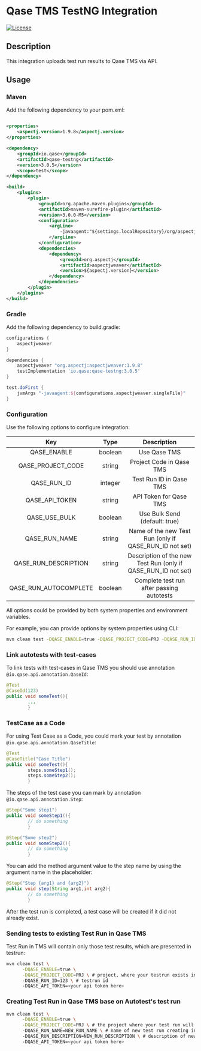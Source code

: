 # Qase TMS TestNG Integration #

[![License](https://lxgaming.github.io/badges/License-Apache%202.0-blue.svg)](https://www.apache.org/licenses/LICENSE-2.0)

## Description ##

This integration uploads test run results to Qase TMS via API.

## Usage

### Maven

Add the following dependency to your pom.xml:

```xml

<properties>
    <aspectj.version>1.9.8</aspectj.version>
</properties>

<dependency>
    <groupId>io.qase</groupId>
    <artifactId>qase-testng</artifactId>
    <version>3.0.5</version>
    <scope>test</scope>
</dependency>

<build>
    <plugins>
        <plugin>
            <groupId>org.apache.maven.plugins</groupId>
            <artifactId>maven-surefire-plugin</artifactId>
            <version>3.0.0-M5</version>
            <configuration>
                <argLine>
                    -javaagent:"${settings.localRepository}/org/aspectj/aspectjweaver/${aspectj.version}/aspectjweaver-${aspectj.version}.jar"
                </argLine>
            </configuration>
            <dependencies>
                <dependency>
                    <groupId>org.aspectj</groupId>
                    <artifactId>aspectjweaver</artifactId>
                    <version>${aspectj.version}</version>
                </dependency>
            </dependencies>
        </plugin>
    </plugins>
</build>
```

### Gradle

Add the following dependency to build.gradle:

```groovy
configurations {
    aspectjweaver
}

dependencies {
    aspectjweaver "org.aspectj:aspectjweaver:1.9.8"
    testImplementation 'io.qase:qase-testng:3.0.5'
}

test.doFirst {
    jvmArgs "-javaagent:${configurations.aspectjweaver.singleFile}"
}
```

### Configuration

Use the following options to configure integration:

|          Key          |  Type   |                          Description                          |
|:---------------------:|:-------:|:-------------------------------------------------------------:|
|      QASE_ENABLE      | boolean |                         Use Qase TMS                          |
|   QASE_PROJECT_CODE   | string  |                   Project Code in Qase TMS                    |
|      QASE_RUN_ID      | integer |                    Test Run ID in Qase TMS                    |
|    QASE_API_TOKEN     | string  |                    API Token for Qase TMS                     |
|     QASE_USE_BULK     | boolean |                 Use Bulk Send (default: true)                 |
|     QASE_RUN_NAME     | string  |    Name of the new Test Run (only if QASE_RUN_ID not set)     |
| QASE_RUN_DESCRIPTION  | string  | Description of the new Test Run (only if QASE_RUN_ID not set) |
| QASE_RUN_AUTOCOMPLETE | boolean |           Complete test run after passing autotests           |

All options could be provided by both system properties and environment variables.

For example, you can provide options by system properties using CLI:

```bash
mvn clean test -DQASE_ENABLE=true -DQASE_PROJECT_CODE=PRJ -DQASE_RUN_ID=123 -DQASE_API_TOKEN=secret-token
```

### Link autotests with test-cases

To link tests with test-cases in Qase TMS you should use annotation `@io.qase.api.annotation.QaseId`:

```java
@Test
@CaseId(123)
public void someTest(){
        ...
        }
```

### TestCase as a Code

For using Test Case as a Code, you could mark your test by annotation `@io.qase.api.annotation.QaseTitle`:

```java
@Test
@CaseTitle("Case Title")
public void someTest(){
        steps.someStep1();
        steps.someStep2();
        }
```

The steps of the test case you can mark by annotation `@io.qase.api.annotation.Step`:

```java
@Step("Some step1")
public void someStep1(){
        // do something
        }

@Step("Some step2")
public void someStep2(){
        // do something
        }
```

You can add the method argument value to the step name by using the argument name in the placeholder:

```java
@Step("Step {arg1} and {arg2}")
public void step(String arg1,int arg2){
        // do something
        }
```

After the test run is completed, a test case will be created if it did not already exist.

### Sending tests to existing Test Run in Qase TMS

Test Run in TMS will contain only those test results, which are presented in testrun:

```bash
mvn clean test \
      -DQASE_ENABLE=true \
      -DQASE_PROJECT_CODE=PRJ \ # project, where your testrun exists in
      -DQASE_RUN_ID=123 \ # testrun id
      -DQASE_API_TOKEN=<your api token here>
```

### Creating Test Run in Qase TMS base on Autotest's test run

```bash
mvn clean test \
      -DQASE_ENABLE=true \
      -DQASE_PROJECT_CODE=PRJ \ # the project where your test run will be created
      -DQASE_RUN_NAME=NEW_RUN_NAME \ # name of new test run creating in Qase TMS
      -DQASE_RUN_DESCRIPTION=NEW_RUN_DESCRIPTION \ # description of new test run creating in Qase TMS
      -DQASE_API_TOKEN=<your api token here>
```
